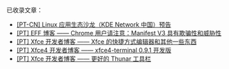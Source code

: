 已收录文章：

- [[PT-CN] Linux 应用生态沙龙（KDE Network 中国）预告](./post/[PT-CN]%20Linux%20应用生态沙龙（KDE%20Network%20中国）预告.md)
- [[PT] EFF 博客 —— Chrome 用户请注意：Manifest V3 具有欺骗性和威胁性](./post/[PT]%20EFF%20博客%20——%20Chrome%20用户请注意：Manifest%20V3%20具有欺骗性和威胁性.md)
- [[PT] Xfce 开发者博客 —— Xfce 的快捷方式编辑器和其他一些东西](./post/[PT]%20Xfce%20开发者博客%20——%20Xfce%20的快捷方式编辑器和其他一些东西.md)
- [[PT] Xfce4 开发者博客 —— xfce4-terminal 0.9.1 开发版](./post/[PT]%20Xfce4%20开发者博客%20——%20xfce4-terminal%200.9.1%20开发版.md)
- [[PT] Xfce 开发者博客 —— 更好的 Thunar 工具栏](./post/[PT]%20Xfce%20开发者博客%20——%20更好的%20Thunar%20工具栏.md)